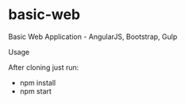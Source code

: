 # basic-web
Basic Web Application - AngularJS, Bootstrap, Gulp

Usage

After cloning just run:
 - npm install
 - npm start
